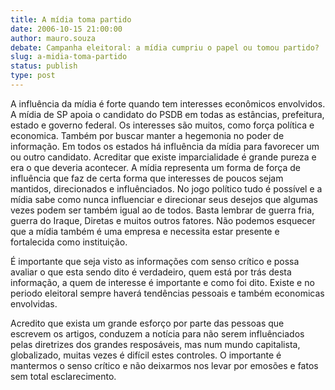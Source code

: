 ```yaml
---
title: A mídia toma partido
date: 2006-10-15 21:00:00
author: mauro.souza
debate: Campanha eleitoral: a mídia cumpriu o papel ou tomou partido?
slug: a-midia-toma-partido
status: publish 
type: post
---
```


A influência da mídia é forte quando tem interesses econômicos envolvidos. A mídia de SP apoia o candidato do PSDB em todas as estâncias, prefeitura, estado e governo federal. Os interesses são muitos, como força política e economica. Também por buscar manter a hegemonia no poder de informação. Em todos os estados há influência da mídia para favorecer um ou outro candidato. Acreditar que existe imparcialidade é grande pureza e era o que deveria acontecer. A mídia representa um forma de força de influência que faz de certa forma que interesses de poucos sejam mantidos, direcionados e influênciados. No jogo político tudo é possível e a mídia sabe como nunca influenciar e direcionar seus desejos que algumas vezes podem ser também igual ao de todos. Basta lembrar de guerra fria, guerra do Iraque, Diretas e muitos outros fatores. Não podemos esquecer que a mídia também é uma empresa e necessita estar presente e fortalecida como instituição.


É importante que seja visto as informações com senso crítico e possa avaliar o que esta sendo dito é verdadeiro, quem está por trás desta informação, a quem de interesse é importante e como foi dito. Existe e no periodo eleitoral sempre haverá tendências pessoais e também economicas envolvidas.


Acredito que exista um grande esforço por parte das pessoas que escrevem os artigos, conduzem a notícia para não serem influênciados pelas diretrizes dos grandes resposáveis, mas num mundo capitalista, globalizado, muitas vezes é difícil estes controles. O importante é mantermos o senso crítico e não deixarmos nos levar por emosões e fatos sem total esclarecimento.


